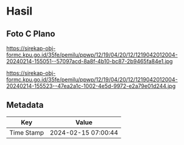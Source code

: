 # Hasil

## Foto C Plano

https://sirekap-obj-formc.kpu.go.id/35fe/pemilu/ppwp/12/19/04/20/12/1219042012004-20240214-155051--57097acd-8a8f-4b10-bc87-2b9465fa84e1.jpg

https://sirekap-obj-formc.kpu.go.id/35fe/pemilu/ppwp/12/19/04/20/12/1219042012004-20240214-155523--47ea2a1c-1002-4e5d-9972-e2a79e01d244.jpg


## Metadata

| Key        | Value               |
| ---------- | ------------------- |
| Time Stamp | 2024-02-15 07:00:44 |



